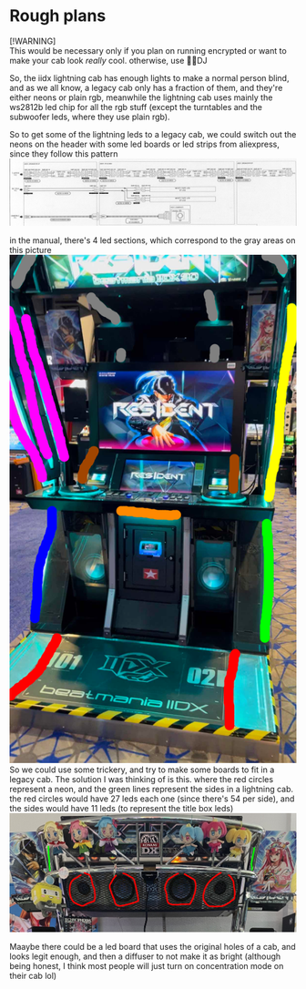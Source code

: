 # Rough plans

[!WARNING]  
This would be necessary only if you plan on running encrypted or want to make your cab look *really* cool. otherwise, use 🏳️‍⚧️DJ 

So, the iidx lightning cab has enough lights to make a normal person blind, and as we all know, a legacy cab only has a fraction of them, and they're either neons or plain rgb, meanwhile the lightning cab uses mainly the ws2812b led chip for all the rgb stuff (except the turntables and the subwoofer leds, where they use plain rgb).

So to get some of the lightning leds to a legacy cab, we could switch out the neons on the header with some led boards or led strips from aliexpress, since they follow this pattern
![manual_top](upper_side_LEDs.png)

in the manual, there's 4 led sections, which correspond to the gray areas on this picture
![lightning](lightning_cab_marked.png)
So we could use some trickery, and try to make some boards to fit in a legacy cab. The solution I was thinking of is this. where the red circles represent a neon, and the green lines represent the sides in a lightning cab. the red circles would have 27 leds each one (since there's 54 per side), and the sides would have 11 leds (to represent the title box leds)
![legacy_soluiton](leds_for_headers.jpg)

Maaybe there could be a led board that uses the original holes of a cab, and looks legit enough, and then a diffuser to not make it as bright (although being honest, I think most people will just turn on concentration mode on their cab lol)